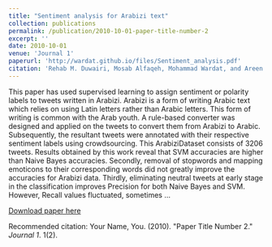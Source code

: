```yaml
---
title: "Sentiment analysis for Arabizi text"
collection: publications
permalink: /publication/2010-10-01-paper-title-number-2
excerpt: ''
date: 2010-10-01
venue: 'Journal 1'
paperurl: 'http://wardat.github.io/files/Sentiment_analysis.pdf'
citation: 'Rehab M. Duwairi, Mosab Alfaqeh, Mohammad Wardat, and Areen Alrabadi. "Sentiment analysis for Arabizi text." 2016 7th International Conference on Information and Communication Systems (ICICS). IEEE, 2016.'
---
```

This paper has used supervised learning to assign sentiment or polarity labels to tweets written in Arabizi. Arabizi is a form of writing Arabic text which relies on using Latin letters rather than Arabic letters. This form of writing is common with the Arab youth. A rule-based converter was designed and applied on the tweets to convert them from Arabizi to Arabic. Subsequently, the resultant tweets were annotated with their respective sentiment labels using crowdsourcing. This ArabiziDataset consists of 3206 tweets. Results obtained by this work reveal that SVM accuracies are higher than Naive Bayes accuracies. Secondly, removal of stopwords and mapping emoticons to their corresponding words did not greatly improve the accuracies for Arabizi data. Thirdly, eliminating neutral tweets at early stage in the classification improves Precision for both Naive Bayes and SVM. However, Recall values fluctuated, sometimes …

[Download paper here](http://wardat.github.io/files/Sentiment_analysis.pdf)

Recommended citation: Your Name, You. (2010). "Paper Title Number 2." <i>Journal 1</i>. 1(2).